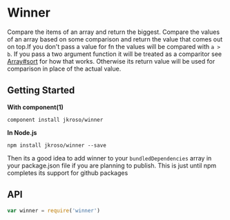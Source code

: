 # Winner

Compare the items of an array and return the biggest.
Compare the values of an array based on some comparison and return the value that comes out on top.If you don't pass a value for fn the values will be compared with `a > b`. If you pass a two argument function it will be treated as a comparitor see [Array#sort](https://developer.mozilla.org/en-US/docs/JavaScript/Reference/Global_Objects/Array/sort) for how that works. Otherwise its return value will be used for comparison in place of the actual value.

## Getting Started

__With component(1)__ 

`component install jkroso/winner`

__In Node.js__ 

`npm install jkroso/winner --save`

Then its a good idea to add winner to your `bundledDependencies` array in your package.json file if you are planning to publish. This is just until npm completes its support for github packages 

## API

```javascript
var winner = require('winner')
```
